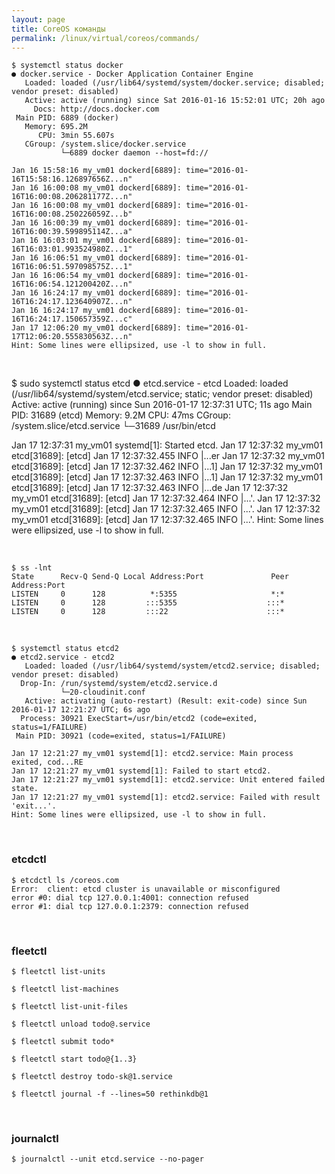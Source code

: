 ```yaml
---
layout: page
title: CoreOS команды
permalink: /linux/virtual/coreos/commands/
---
```




    $ systemctl status docker
    ● docker.service - Docker Application Container Engine
       Loaded: loaded (/usr/lib64/systemd/system/docker.service; disabled; vendor preset: disabled)
       Active: active (running) since Sat 2016-01-16 15:52:01 UTC; 20h ago
         Docs: http://docs.docker.com
     Main PID: 6889 (docker)
       Memory: 695.2M
          CPU: 3min 55.607s
       CGroup: /system.slice/docker.service
               └─6889 docker daemon --host=fd://

    Jan 16 15:58:16 my_vm01 dockerd[6889]: time="2016-01-16T15:58:16.126897656Z...n"
    Jan 16 16:00:08 my_vm01 dockerd[6889]: time="2016-01-16T16:00:08.206281177Z...n"
    Jan 16 16:00:08 my_vm01 dockerd[6889]: time="2016-01-16T16:00:08.250226059Z...b"
    Jan 16 16:00:39 my_vm01 dockerd[6889]: time="2016-01-16T16:00:39.599895114Z...a"
    Jan 16 16:03:01 my_vm01 dockerd[6889]: time="2016-01-16T16:03:01.993524980Z...1"
    Jan 16 16:06:51 my_vm01 dockerd[6889]: time="2016-01-16T16:06:51.597098575Z...1"
    Jan 16 16:06:54 my_vm01 dockerd[6889]: time="2016-01-16T16:06:54.121200420Z...n"
    Jan 16 16:24:17 my_vm01 dockerd[6889]: time="2016-01-16T16:24:17.123640907Z...n"
    Jan 16 16:24:17 my_vm01 dockerd[6889]: time="2016-01-16T16:24:17.150657359Z...c"
    Jan 17 12:06:20 my_vm01 dockerd[6889]: time="2016-01-17T12:06:20.555830563Z...n"
    Hint: Some lines were ellipsized, use -l to show in full.

<br/>


$ sudo systemctl status etcd
● etcd.service - etcd
   Loaded: loaded (/usr/lib64/systemd/system/etcd.service; static; vendor preset: disabled)
   Active: active (running) since Sun 2016-01-17 12:37:31 UTC; 11s ago
 Main PID: 31689 (etcd)
   Memory: 9.2M
      CPU: 47ms
   CGroup: /system.slice/etcd.service
           └─31689 /usr/bin/etcd

Jan 17 12:37:31 my_vm01 systemd[1]: Started etcd.
Jan 17 12:37:32 my_vm01 etcd[31689]: [etcd] Jan 17 12:37:32.455 INFO      |...er
Jan 17 12:37:32 my_vm01 etcd[31689]: [etcd] Jan 17 12:37:32.462 INFO      |...1]
Jan 17 12:37:32 my_vm01 etcd[31689]: [etcd] Jan 17 12:37:32.463 INFO      |...1]
Jan 17 12:37:32 my_vm01 etcd[31689]: [etcd] Jan 17 12:37:32.463 INFO      |...de
Jan 17 12:37:32 my_vm01 etcd[31689]: [etcd] Jan 17 12:37:32.464 INFO      |...'.
Jan 17 12:37:32 my_vm01 etcd[31689]: [etcd] Jan 17 12:37:32.465 INFO      |...'.
Jan 17 12:37:32 my_vm01 etcd[31689]: [etcd] Jan 17 12:37:32.465 INFO      |...'.
Hint: Some lines were ellipsized, use -l to show in full.


<br/>

    $ ss -lnt
    State      Recv-Q Send-Q Local Address:Port               Peer Address:Port              
    LISTEN     0      128          *:5355                     *:*                  
    LISTEN     0      128         :::5355                    :::*                  
    LISTEN     0      128         :::22                      :::*                  


<br/>

    $ systemctl status etcd2
    ● etcd2.service - etcd2
       Loaded: loaded (/usr/lib64/systemd/system/etcd2.service; disabled; vendor preset: disabled)
      Drop-In: /run/systemd/system/etcd2.service.d
               └─20-cloudinit.conf
       Active: activating (auto-restart) (Result: exit-code) since Sun 2016-01-17 12:21:27 UTC; 6s ago
      Process: 30921 ExecStart=/usr/bin/etcd2 (code=exited, status=1/FAILURE)
     Main PID: 30921 (code=exited, status=1/FAILURE)

    Jan 17 12:21:27 my_vm01 systemd[1]: etcd2.service: Main process exited, cod...RE
    Jan 17 12:21:27 my_vm01 systemd[1]: Failed to start etcd2.
    Jan 17 12:21:27 my_vm01 systemd[1]: etcd2.service: Unit entered failed state.
    Jan 17 12:21:27 my_vm01 systemd[1]: etcd2.service: Failed with result 'exit...'.
    Hint: Some lines were ellipsized, use -l to show in full.







<br/>

### etcdctl

    $ etcdctl ls /coreos.com
    Error:  client: etcd cluster is unavailable or misconfigured
    error #0: dial tcp 127.0.0.1:4001: connection refused
    error #1: dial tcp 127.0.0.1:2379: connection refused


<br/>

### fleetctl

    $ fleetctl list-units

    $ fleetctl list-machines

    $ fleetctl list-unit-files

    $ fleetctl unload todo@.service

    $ fleetctl submit todo*

    $ fleetctl start todo@{1..3}

    $ fleetctl destroy todo-sk@1.service

    $ fleetctl journal -f --lines=50 rethinkdb@1

<br/>

### journalctl

    $ journalctl --unit etcd.service --no-pager
